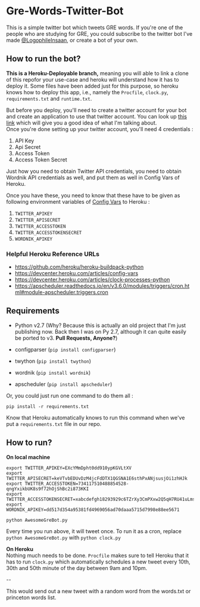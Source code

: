 # Gre-Words-Twitter-Bot
This is a simple twitter bot which tweets GRE words. If you're one of the people who are studying for GRE, you could subscribe to the twitter bot I've made [@LogophileInsaan](https://twitter.com/logophileinsaan), or create a bot of your own. 


## How to run the bot?

**This is a Heroku-Deployable branch,** meaning you will able to link a clone of this repofor your use-case and heroku will understand how it has to deploy it. Some files have been added just for this purpose, so heroku knows how to deploy this app, i.e., namely the `Procfile`, `clock.py`, `requirements.txt` and `runtime.txt`.   

But before you deploy, you'll need to create a twitter account for your bot and create an application to use that twitter account. You can look up [this link](http://www.instructables.com/id/Raspberry-Pi-Twitterbot/) which will give you a good idea of what I'm talking about.  
Once you're done setting up your twitter account, you'll need 4 credentials : 
1. API Key
2. Api Secret
3. Access Token
4. Access Token Secret

Just how you need to obtain Twitter API credentials, you need to obtain Wordnik API credentials as well, and put them as well in Config Vars of Heroku. 


Once you have these, you need to know that these have to be given as following environment variables of [Config Vars](https://devcenter.heroku.com/articles/config-vars) to Heroku :  
1. `TWITTER_APIKEY`  
2. `TWITTER_APISECRET`  
3. `TWITTER_ACCESSTOKEN`  
4. `TWITTER_ACCESSTOKENSECRET`  
5. `WORDNIK_APIKEY`


### Helpful Heroku Reference URLs

- https://github.com/heroku/heroku-buildpack-python
- https://devcenter.heroku.com/articles/config-vars
- https://devcenter.heroku.com/articles/clock-processes-python
- https://apscheduler.readthedocs.io/en/v3.6.0/modules/triggers/cron.html#module-apscheduler.triggers.cron

## Requirements
- Python v2.7  (Why? Because this is actually an old project that I'm just publishing now. Back then I was on Py 2.7, although it can quite easily be ported to v3. **Pull Requests, Anyone?**)


- configparser (`pip install configparser`)
- twython (`pip install twython`)
- wordnik (`pip install wordnik`)
- apscheduler (`pip install apscheduler`)

Or, you could just run one command to do them all : 

`pip install -r requirements.txt`

Know that Heroku automatically knows to run this command when we've put a `requirements.txt` file in our repo.

## How to run?

**On local machine**  

```shell
export TWITTER_APIKEY=EXcYMmDpht0dd910ypKGVLtXV
export TWITTER_APISECRET=keVTvbEDUvDzM4jcFdDTX1QGSNA1E6sthPxANjsusjOi1zhHJk
export TWITTER_ACCESSTOKEN=734117510488854528-qngYxikbUK8s9f72hOjShBc2i873KKI
export TWITTER_ACCESSTOKENSECRET=xabcdefgh18293929c6TZrXy3CmPXxw2Q5qH7RU41uLms
export WORDNIK_APIKEY=dd517d354a95381fd4969056ad70daaa5715d7998e88ee5671

python AwesomeGreBot.py
```

Every time you run above, it will tweet once. To run it as a cron, replace `python AwesomeGreBot.py` with `python clock.py`

**On Heroku**  
Nothing much needs to be done. `Procfile` makes sure to tell Heroku that it has to run `clock.py` which automatically schedules a new tweet every 10th, 30th and 50th minute of the day between 9am and 10pm. 

--

This would send out a new tweet with a random word from the words.txt or princeton words list. 



